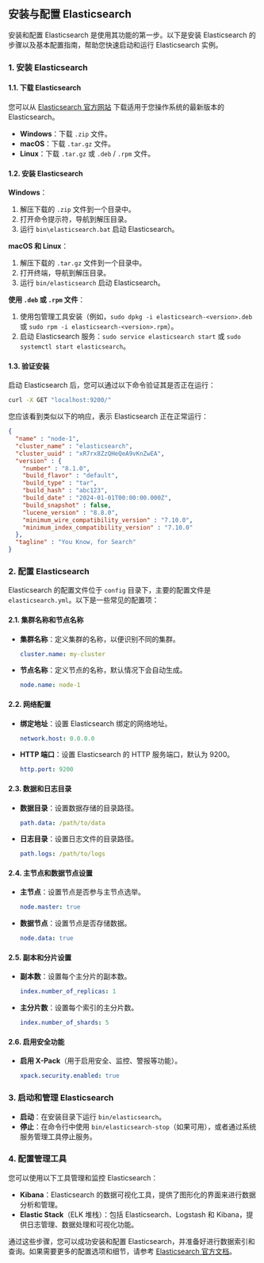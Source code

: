 ## 安装与配置 Elasticsearch

安装和配置 Elasticsearch 是使用其功能的第一步。以下是安装 Elasticsearch 的步骤以及基本配置指南，帮助您快速启动和运行 Elasticsearch 实例。

### 1. 安装 Elasticsearch

#### 1.1. 下载 Elasticsearch

您可以从 [Elasticsearch 官方网站](https://www.elastic.co/downloads/elasticsearch) 下载适用于您操作系统的最新版本的 Elasticsearch。

- **Windows**：下载 `.zip` 文件。
- **macOS**：下载 `.tar.gz` 文件。
- **Linux**：下载 `.tar.gz` 或 `.deb` / `.rpm` 文件。

#### 1.2. 安装 Elasticsearch

**Windows**：
1. 解压下载的 `.zip` 文件到一个目录中。
2. 打开命令提示符，导航到解压目录。
3. 运行 `bin\elasticsearch.bat` 启动 Elasticsearch。

**macOS 和 Linux**：
1. 解压下载的 `.tar.gz` 文件到一个目录中。
2. 打开终端，导航到解压目录。
3. 运行 `bin/elasticsearch` 启动 Elasticsearch。

**使用 `.deb` 或 `.rpm` 文件**：
1. 使用包管理工具安装（例如，`sudo dpkg -i elasticsearch-<version>.deb` 或 `sudo rpm -i elasticsearch-<version>.rpm`）。
2. 启动 Elasticsearch 服务：`sudo service elasticsearch start` 或 `sudo systemctl start elasticsearch`。

#### 1.3. 验证安装

启动 Elasticsearch 后，您可以通过以下命令验证其是否正在运行：

```sh
curl -X GET "localhost:9200/"
```

您应该看到类似以下的响应，表示 Elasticsearch 正在正常运行：

```json
{
  "name" : "node-1",
  "cluster_name" : "elasticsearch",
  "cluster_uuid" : "xR7rx8ZzQHeQeA9vKnZwEA",
  "version" : {
    "number" : "8.1.0",
    "build_flavor" : "default",
    "build_type" : "tar",
    "build_hash" : "abc123",
    "build_date" : "2024-01-01T00:00:00.000Z",
    "build_snapshot" : false,
    "lucene_version" : "8.8.0",
    "minimum_wire_compatibility_version" : "7.10.0",
    "minimum_index_compatibility_version" : "7.10.0"
  },
  "tagline" : "You Know, for Search"
}
```

### 2. 配置 Elasticsearch

Elasticsearch 的配置文件位于 `config` 目录下，主要的配置文件是 `elasticsearch.yml`。以下是一些常见的配置项：

#### 2.1. 集群名称和节点名称

- **集群名称**：定义集群的名称，以便识别不同的集群。
  ```yaml
  cluster.name: my-cluster
  ```

- **节点名称**：定义节点的名称，默认情况下会自动生成。
  ```yaml
  node.name: node-1
  ```

#### 2.2. 网络配置

- **绑定地址**：设置 Elasticsearch 绑定的网络地址。
  ```yaml
  network.host: 0.0.0.0
  ```

- **HTTP 端口**：设置 Elasticsearch 的 HTTP 服务端口，默认为 9200。
  ```yaml
  http.port: 9200
  ```

#### 2.3. 数据和日志目录

- **数据目录**：设置数据存储的目录路径。
  ```yaml
  path.data: /path/to/data
  ```

- **日志目录**：设置日志文件的目录路径。
  ```yaml
  path.logs: /path/to/logs
  ```

#### 2.4. 主节点和数据节点设置

- **主节点**：设置节点是否参与主节点选举。
  ```yaml
  node.master: true
  ```

- **数据节点**：设置节点是否存储数据。
  ```yaml
  node.data: true
  ```

#### 2.5. 副本和分片设置

- **副本数**：设置每个主分片的副本数。
  ```yaml
  index.number_of_replicas: 1
  ```

- **主分片数**：设置每个索引的主分片数。
  ```yaml
  index.number_of_shards: 5
  ```

#### 2.6. 启用安全功能

- **启用 X-Pack**（用于启用安全、监控、警报等功能）。
  ```yaml
  xpack.security.enabled: true
  ```

### 3. 启动和管理 Elasticsearch

- **启动**：在安装目录下运行 `bin/elasticsearch`。
- **停止**：在命令行中使用 `bin/elasticsearch-stop`（如果可用），或者通过系统服务管理工具停止服务。

### 4. 配置管理工具

您可以使用以下工具管理和监控 Elasticsearch：
- **Kibana**：Elasticsearch 的数据可视化工具，提供了图形化的界面来进行数据分析和管理。
- **Elastic Stack**（ELK 堆栈）：包括 Elasticsearch、Logstash 和 Kibana，提供日志管理、数据处理和可视化功能。

通过这些步骤，您可以成功安装和配置 Elasticsearch，并准备好进行数据索引和查询。如果需要更多的配置选项和细节，请参考 [Elasticsearch 官方文档](https://www.elastic.co/guide/en/elasticsearch/reference/current/index.html)。

